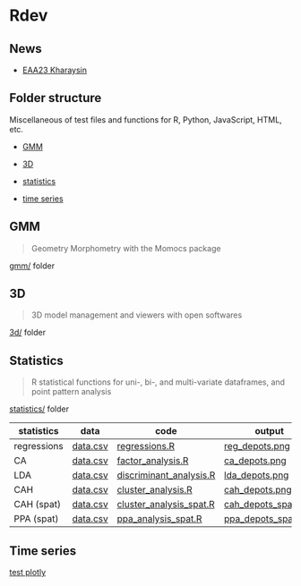 # Rdev

## News

- [EAA23 Kharaysin](https://github.com/zoometh/Rdev/tree/master/gmm/kharaysin#readme)

## Folder structure

Miscellaneous of test files and functions for R, Python, JavaScript, HTML, etc. 

* [GMM](#GMM)

* [3D](#3d)

* [statistics](#statistics)

* [time series](#time-series)

## GMM
> Geometry Morphometry with the Momocs package

[gmm/](https://github.com/zoometh/Rdev/tree/master/gmm) folder 

## 3D 
> 3D model management and viewers with open softwares

[3d/](https://github.com/zoometh/Rdev/tree/master/3d) folder 

## Statistics
> R statistical functions for uni-, bi-, and multi-variate dataframes, and point pattern analysis

[statistics/](https://github.com/zoometh/Rdev/tree/master/statistics) folder 

| statistics    | data          |code          |output          |
| ------------- | ------------- |--------------|----------------|
| regressions   | [data.csv](https://github.com/zoometh/Rdev/blob/master/data/data.csv)  | [regressions.R](https://github.com/zoometh/Rdev/blob/master/statistics/regressions.R) | [reg_depots.png](https://github.com/zoometh/Rdev/blob/master/out/reg_depots.png)| 
| CA            | [data.csv](https://github.com/zoometh/Rdev/blob/master/data/data.csv) | [factor_analysis.R](https://github.com/zoometh/Rdev/blob/master/statistics/factor_analysis.R) | [ca_depots.png](https://github.com/zoometh/Rdev/blob/master/out/ca_depots.png) |
| LDA           | [data.csv](https://github.com/zoometh/Rdev/blob/master/data/data.csv) | [discriminant_analysis.R](https://github.com/zoometh/Rdev/blob/master/statistics/discriminant_analysis.R) | [lda_depots.png](https://github.com/zoometh/Rdev/blob/master/out/lda_depots.png) |
| CAH           | [data.csv](https://github.com/zoometh/Rdev/blob/master/data/data.csv) | [cluster_analysis.R](https://github.com/zoometh/Rdev/blob/master/statistics/cluster_analysis.R) | [cah_depots.png](https://github.com/zoometh/Rdev/blob/master/out/cah_depots.png) |
| CAH (spat)   | [data.csv](https://github.com/zoometh/Rdev/blob/master/data/data.csv) | [cluster_analysis_spat.R](https://github.com/zoometh/Rdev/blob/master/statistics/cluster_analysis_spat.R) | [cah_depots_spat.png](https://github.com/zoometh/Rdev/blob/master/out/cah_depots_spat.png) |
| PPA (spat)    | [data.csv](https://github.com/zoometh/Rdev/blob/master/data/data.csv) | [ppa_analysis_spat.R](https://github.com/zoometh/Rdev/blob/master/statistics/ppa_analysis_spat.R) | [ppa_depots_spat.png](https://github.com/zoometh/Rdev/blob/master/out/ppa_depots_spat.png) |


## Time series

[test plotly](https://zoometh.github.io/Rdev/time/threats)
